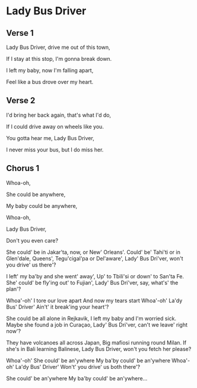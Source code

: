 # Lady Bus Driver

## Verse 1

Lady Bus Driver, drive me out of this town,

If I stay at this stop, I'm gonna break down.

I left my baby, now I'm falling apart,

Feel like a bus drove over my heart.

## Verse 2

I'd bring her back again, that's what I'd do,

If I could drive away on wheels like you.

You gotta hear me, Lady Bus Driver,

I never miss your bus, but I do miss her.

## Chorus 1

Whoa-oh,

She could be anywhere,

My baby could be anywhere,

Whoa-oh,

Lady Bus Driver,

Don't you even care?

She could' be in Jakar'ta, now, or New' Orleans'.
Could' be' Tahi'ti or in Glen'dale, Queens',
Tegu'cigal'pa or Del'aware',
Lady' Bus Dri'ver, won't you drive' us there'?

I left' my ba'by and she went' away',
Up' to Tbili'si or down' to San'ta Fe.
She' could' be fly'ing out' to Fujian',
Lady' Bus Dri'ver, say, what's' the plan'?

Whoa'-oh'
I tore our love apart
And now my tears start
Whoa'-oh'
La'dy Bus' Driver'
Ain't' it break'ing your heart'?

She could be all alone in Rejkavik,
I left my baby and I'm worried sick.
Maybe she found a job in Curaçao,
Lady' Bus Dri'ver, can't we leave' right now'?

They have volcanoes all across Japan,
Big mafiosi running round Milan.
If she's in Bali learning Balinese,
Lady Bus Driver, won't you fetch her please?

Whoa'-oh'
She could' be an'ywhere
My ba'by could' be an'ywhere
Whoa'-oh'
La'dy Bus' Driver'
Won't' you drive' us both there'?

She could' be an'ywhere
My ba'by could' be an'ywhere...